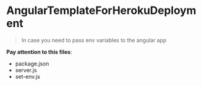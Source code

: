 # AngularTemplateForHerokuDeployment

> In case you need to pass env variables to the angular app

**Pay attention to this files**:
* package.json
* server.js
* set-env.js
